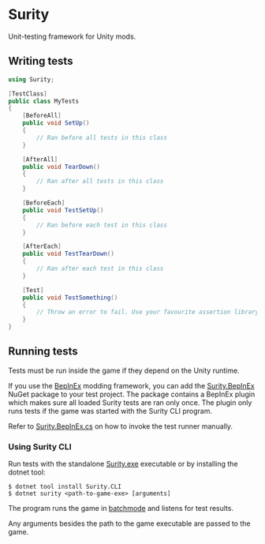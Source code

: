 # Surity

Unit-testing framework for Unity mods.

## Writing tests

```csharp
using Surity;

[TestClass]
public class MyTests
{
	[BeforeAll]
	public void SetUp()
	{
		// Ran before all tests in this class
	}

	[AfterAll]
	public void TearDown()
	{
		// Ran after all tests in this class
	}

	[BeforeEach]
	public void TestSetUp()
	{
		// Ran before each test in this class
	}

	[AfterEach]
	public void TestTearDown()
	{
		// Ran after each test in this class
	}

	[Test]
	public void TestSomething()
	{
		// Throw an error to fail. Use your favourite assertion library.
	}
}
```

## Running tests

Tests must be run inside the game if they depend on the Unity runtime.

If you use the [BepInEx](https://github.com/BepInEx/BepInEx) modding framework, you can add the [Surity.BepInEx](https://www.nuget.org/packages/Surity.BepInEx) NuGet package to your test project. The package contains a BepInEx plugin which makes sure all loaded Surity tests are ran only once. The plugin only runs tests if the game was started with the Surity CLI program.

Refer to [Surity.BepInEx.cs](Surity.BepInEx/Surity.BepInEx.cs) on how to invoke the test runner manually.

### Using Surity CLI

Run tests with the standalone [Surity.exe](/releases/latest) executable or by installing the dotnet tool:

```
$ dotnet tool install Surity.CLI
$ dotnet surity <path-to-game-exe> [arguments]
```

The program runs the game in [batchmode](https://docs.unity3d.com/Manual/PlayerCommandLineArguments.html) and listens for test results.

Any arguments besides the path to the game executable are passed to the game.
